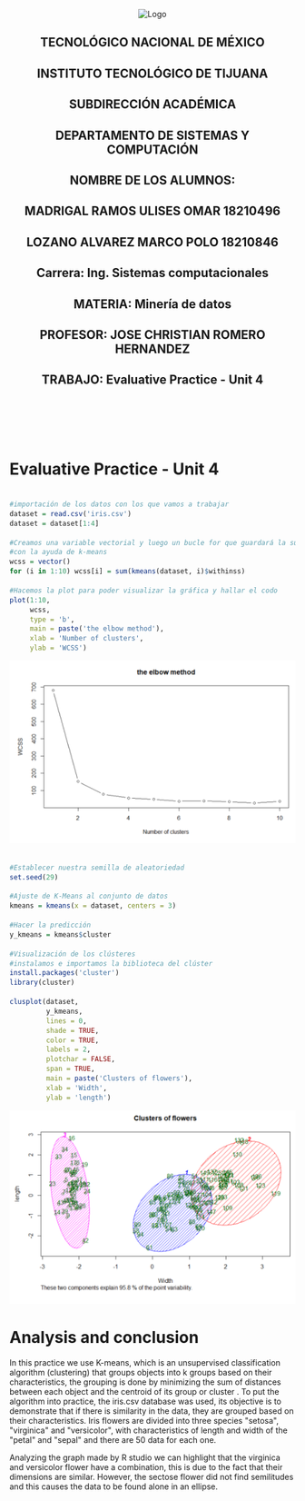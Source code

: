<p align="center">
    <img alt="Logo" src="https://www.tijuana.tecnm.mx/wp-content/uploads/2021/08/liston-de-logos-oficiales-educacion-tecnm-FEB-2021.jpg" width=850 height=250>
</p>

<H2><p align="Center">TECNOLÓGICO NACIONAL DE MÉXICO</p></H2>

<H2><p align="Center">INSTITUTO TECNOLÓGICO DE TIJUANA</p></H2>

<H2><p align="Center">SUBDIRECCIÓN ACADÉMICA</p></H2>

<H2><p align="Center">DEPARTAMENTO DE SISTEMAS Y COMPUTACIÓN</p></H2>

<H2><p align="Center">NOMBRE DE LOS ALUMNOS: </p></H2>

<H2><p align="Center">MADRIGAL RAMOS ULISES OMAR 18210496</p></H2>

<H2><p align="Center">LOZANO ALVAREZ MARCO POLO 18210846 </p></H2>

<H2><p align="Center">Carrera: Ing. Sistemas computacionales</p></H2>

<H2><p align="Center">MATERIA: Minería de datos</p></H2>

<H2><p align="Center">PROFESOR: JOSE CHRISTIAN ROMERO HERNANDEZ</p></H2>

<H2><p align="Center">TRABAJO: Evaluative Practice - Unit 4</p></H2>


<br>
<br>
<br>
<br>

# Evaluative Practice - Unit 4


```R

#importación de los datos con los que vamos a trabajar
dataset = read.csv('iris.csv')
dataset = dataset[1:4]

#Creamos una variable vectorial y luego un bucle for que guardará la suma de los cuadrados en la variable 
#con la ayuda de k-means
wcss = vector()
for (i in 1:10) wcss[i] = sum(kmeans(dataset, i)$withinss)

#Hacemos la plot para poder visualizar la gráfica y hallar el codo
plot(1:10,
     wcss,
     type = 'b',
     main = paste('the elbow method'),
     xlab = 'Number of clusters',
     ylab = 'WCSS')

```
<img alt="Imagen 1" src="https://github.com/uliomar87/MineriaDeDatos/blob/unit4/exam4/img/1.PNG?raw=true">


```r

#Establecer nuestra semilla de aleatoriedad
set.seed(29)

#Ajuste de K-Means al conjunto de datos
kmeans = kmeans(x = dataset, centers = 3)

#Hacer la predicción
y_kmeans = kmeans$cluster

#Visualización de los clústeres
#instalamos e importamos la biblioteca del clúster
install.packages('cluster')
library(cluster)

clusplot(dataset,
         y_kmeans,
         lines = 0,
         shade = TRUE,
         color = TRUE,
         labels = 2,
         plotchar = FALSE,
         span = TRUE,
         main = paste('Clusters of flowers'),
         xlab = 'Width',
         ylab = 'length')

```
<img alt="Imagen 2" src="https://github.com/uliomar87/MineriaDeDatos/blob/unit4/exam4/img/2.PNG?raw=true">

# Analysis and conclusion

In this practice we use K-means, which is an unsupervised classification algorithm (clustering) that groups objects into k groups based on their characteristics, the grouping is done by minimizing the sum of distances between each object and the centroid of its group or cluster .
To put the algorithm into practice, the iris.csv database was used, its objective is to demonstrate that if there is similarity in the data, they are grouped based on their characteristics. Iris flowers are divided into three species "setosa", "virginica" and "versicolor", with characteristics of length and width of the "petal" and "sepal" and there are 50 data for each one.

Analyzing the graph made by R studio we can highlight that the virginica and versicolor flower have a combination, this is due to the fact that their dimensions are similar. However, the sectose flower did not find semilitudes and this causes the data to be found alone in an ellipse.
